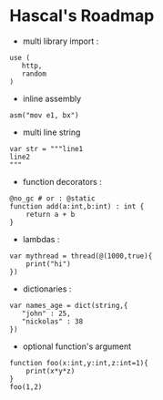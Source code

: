 # Hascal's Roadmap
- multi library import :
```
use (
   http, 
   random
)

```

- inline assembly
```
asm("mov e1, bx")
```
- multi line string
``` 
var str = """line1
line2
"""
```

- function decorators :
```
@no_gc # or : @static
function add(a:int,b:int) : int {
    return a + b
}
```
- lambdas :
```
var mythread = thread(@(1000,true){
    print("hi")
})
```
- dictionaries :
```
var names_age = dict(string,{
   "john" : 25,
   "nickolas" : 38
})
```
- optional function's argument
```
function foo(x:int,y:int,z:int=1){
    print(x*y*z)
}
foo(1,2)
```
